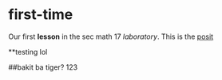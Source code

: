 # first-time
Our first **lesson** in the sec math 17 *laboratory*.
This is the [posit](https://www.posit.com)

**testing lol

##bakit ba tiger?
123
